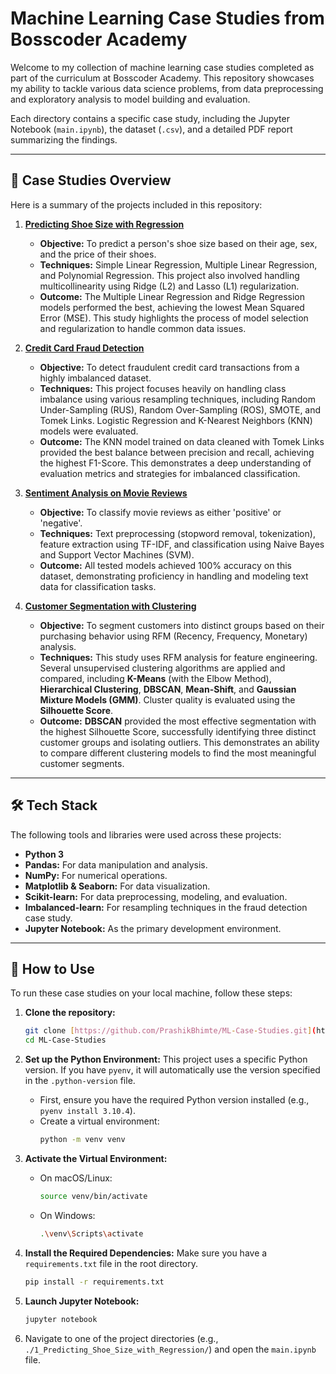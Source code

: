 # Machine Learning Case Studies from Bosscoder Academy

Welcome to my collection of machine learning case studies completed as part of the curriculum at Bosscoder Academy. This repository showcases my ability to tackle various data science problems, from data preprocessing and exploratory analysis to model building and evaluation.

Each directory contains a specific case study, including the Jupyter Notebook (`main.ipynb`), the dataset (`.csv`), and a detailed PDF report summarizing the findings.

---

## 📂 Case Studies Overview

Here is a summary of the projects included in this repository:

1.  **[Predicting Shoe Size with Regression](./1_Predicting_Shoe_Size_with_Regression/)**
    * **Objective:** To predict a person's shoe size based on their age, sex, and the price of their shoes.
    * **Techniques:** Simple Linear Regression, Multiple Linear Regression, and Polynomial Regression. This project also involved handling multicollinearity using Ridge (L2) and Lasso (L1) regularization.
    * **Outcome:** The Multiple Linear Regression and Ridge Regression models performed the best, achieving the lowest Mean Squared Error (MSE). This study highlights the process of model selection and regularization to handle common data issues.

2.  **[Credit Card Fraud Detection](./2_Credit_Card_Fraud_Detection/)**
    * **Objective:** To detect fraudulent credit card transactions from a highly imbalanced dataset.
    * **Techniques:** This project focuses heavily on handling class imbalance using various resampling techniques, including Random Under-Sampling (RUS), Random Over-Sampling (ROS), SMOTE, and Tomek Links. Logistic Regression and K-Nearest Neighbors (KNN) models were evaluated.
    * **Outcome:** The KNN model trained on data cleaned with Tomek Links provided the best balance between precision and recall, achieving the highest F1-Score. This demonstrates a deep understanding of evaluation metrics and strategies for imbalanced classification.

3.  **[Sentiment Analysis on Movie Reviews](./3_Sentiment_Analysis_on_Movie_Reviews/)**
    * **Objective:** To classify movie reviews as either 'positive' or 'negative'.
    * **Techniques:** Text preprocessing (stopword removal, tokenization), feature extraction using TF-IDF, and classification using Naive Bayes and Support Vector Machines (SVM).
    * **Outcome:** All tested models achieved 100% accuracy on this dataset, demonstrating proficiency in handling and modeling text data for classification tasks.

4.  **[Customer Segmentation with Clustering](./4_Customer_Segmentation_with_Clustering/)**
    * **Objective:** To segment customers into distinct groups based on their purchasing behavior using RFM (Recency, Frequency, Monetary) analysis.
    * **Techniques:** This study uses RFM analysis for feature engineering. Several unsupervised clustering algorithms are applied and compared, including **K-Means** (with the Elbow Method), **Hierarchical Clustering**, **DBSCAN**, **Mean-Shift**, and **Gaussian Mixture Models (GMM)**. Cluster quality is evaluated using the **Silhouette Score**.
    * **Outcome:** **DBSCAN** provided the most effective segmentation with the highest Silhouette Score, successfully identifying three distinct customer groups and isolating outliers. This demonstrates an ability to compare different clustering models to find the most meaningful customer segments.

---

## 🛠️ Tech Stack

The following tools and libraries were used across these projects:

* **Python 3**
* **Pandas:** For data manipulation and analysis.
* **NumPy:** For numerical operations.
* **Matplotlib & Seaborn:** For data visualization.
* **Scikit-learn:** For data preprocessing, modeling, and evaluation.
* **Imbalanced-learn:** For resampling techniques in the fraud detection case study.
* **Jupyter Notebook:** As the primary development environment.

---

## 🚀 How to Use

To run these case studies on your local machine, follow these steps:

1.  **Clone the repository:**
    ```bash
    git clone [https://github.com/PrashikBhimte/ML-Case-Studies.git](https://github.com/PrashikBhimte/ML-Case-Studies.git)
    cd ML-Case-Studies
    ```

2.  **Set up the Python Environment:**
    This project uses a specific Python version. If you have `pyenv`, it will automatically use the version specified in the `.python-version` file.
    * First, ensure you have the required Python version installed (e.g., `pyenv install 3.10.4`).
    * Create a virtual environment:
        ```bash
        python -m venv venv
        ```

3.  **Activate the Virtual Environment:**
    * On macOS/Linux:
        ```bash
        source venv/bin/activate
        ```
    * On Windows:
        ```bash
        .\venv\Scripts\activate
        ```

4.  **Install the Required Dependencies:**
    Make sure you have a `requirements.txt` file in the root directory.
    ```bash
    pip install -r requirements.txt
    ```

5.  **Launch Jupyter Notebook:**
    ```bash
    jupyter notebook
    ```

6.  Navigate to one of the project directories (e.g., `./1_Predicting_Shoe_Size_with_Regression/`) and open the `main.ipynb` file.